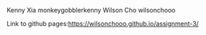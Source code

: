 Kenny Xia monkeygobblerkenny Wilson Cho wilsonchooo

Link to github pages:https://wilsonchooo.github.io/assignment-3/
